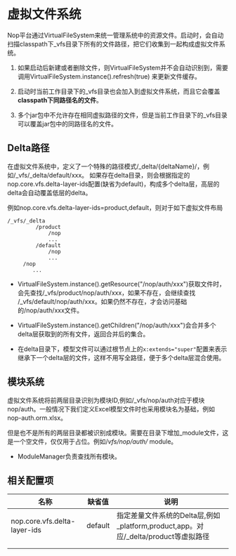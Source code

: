 # 虚拟文件系统

Nop平台通过VirtualFileSystem来统一管理系统中的资源文件。启动时，会自动扫描classpath下\_vfs目录下所有的文件路径，把它们收集到一起构成虚拟文件系统。

1. 如果启动后新建或者删除文件，则VirtualFileSystem并不会自动识别到，需要调用VirtualFileSystem.instance().refresh(true)
   来更新文件缓存。

2. 启动时当前工作目录下的\_vfs目录也会加入到虚拟文件系统，而且它会覆盖**classpath下同路径名的文件**。

3. 多个jar包中不允许存在相同虚拟路径的文件，但是当前工作目录下的\_vfs目录可以覆盖jar包中的同路径名的文件。

## Delta路径

在虚拟文件系统中，定义了一个特殊的路径模式/\_delta/{deltaName}/，例如/\_vfs/\_delta/default/xxx。
如果存在delta目录，则会根据指定的nop.core.vfs.delta-layer-ids配置(缺省为default)，构成多个delta层，高层的delta会自动覆盖低层的delta。

例如nop.core.vfs.delta-layer-ids=product,default，则对于如下虚拟文件布局

```
/_vfs/_delta
         /product
             /nop
             ...
         /default
             /nop
             ...
     /nop
        ...
```

* VirtualFileSystem.instance().getResource("/nop/auth/xxx")获取文件时，会先查找/\_vfs/product/nop/auth/xxx，如果不存在，会继续查找
  /\_vfs/default/nop/auth/xxx。如果仍然不存在，才会访问基础的/nop/auth/xxx文件。

* VirtualFileSystem.instance().getChildren("/nop/auth/xxx")会合并多个delta层获取到的所有文件，返回合并后的集合。

* 在delta目录下，模型文件可以通过根节点上的`x:extends="super"`配置来表示继承下一个delta层的文件，这样不用写全路径，便于多个delta层混合使用。

## 模块系统

虚拟文件系统将前两层目录识别为模块ID,例如/\_vfs/nop/auth对应于模块
nop/auth。一般情况下我们定义Excel模型文件时也采用模块名为基础，例如nop-auth.orm.xlsx。

但是也不是所有的两层目录都被识别成模块。需要在目录下增加\_module文件，这是一个空文件，仅仅用于占位。例如/_vfs/nop/auth/_
module。

* ModuleManager负责查找所有模块。

## 相关配置项

|名称|缺省值|说明|
|---|---|---|
|nop.core.vfs.delta-layer-ids|default|指定差量文件系统的Delta层,例如\_platform,product,app。对应/\_delta/product等虚拟路径|
||||
||||

